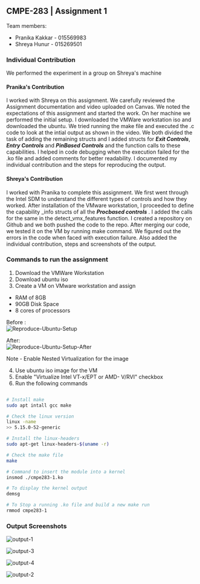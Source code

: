 ## CMPE-283 | Assignment 1

Team members: 
- Pranika Kakkar - 015569983
- Shreya Hunur - 015269501

### Individual Contribution

We performed the experiment in a group on Shreya's machine

#### Pranika's Contribution
I worked with Shreya on this assignment. We carefully reviewed the Assignment documentation and video uploaded on Canvas. We noted the expectations of this assignment and started the work. On her machine we performed the initial setup. I downloaded the VMWare workstation iso and downloaded the ubuntu. We tried running the make file and executed the .c code to look at the intial output as shown in the video. We both divided the task of adding the remaining structs and I added structs for ***Exit Controls***, ***Entry Controls*** and ***PinBased Controls*** and the function calls to these capabilities. I helped in code debugging when the execution failed for the .ko file and added comments for better readability. I documented my individual contribution and the steps for reproducing the output.

#### Shreya's Contribution
I worked with Pranika to complete this assignment. We first went through the Intel SDM to understand the different types of controls and how they worked. After installation of the VMware workstation, I proceeded to define the capability _info structs of all the ***Procbased controls*** . I added the calls for the same in the detect_vmx_features function.  I created a repository on Github and we both pushed the code to the repo. After merging our code, we tested it on the VM by running make command. We figured out the errors in the code when faced with execution failure. Also added the individual contribution, steps and screenshots of the output.

### Commands to run the assignment

1. Download the VMWare Workstation
2. Download ubuntu iso
3. Create a VM on VMware workstation and assign 
- RAM of 8GB
- 90GB Disk Space 
- 8 cores of processors 

Before : \
![Reproduce-Ubuntu-Setup](https://user-images.githubusercontent.com/64269342/198120968-e6064996-174b-439c-983b-5511dedd3cb4.png)

After: \
![Reproduce-Ubuntu-Setup-After](https://user-images.githubusercontent.com/64269342/198120983-886e1267-a683-49a1-bf44-709af4f39c77.png)

Note - Enable Nested Virtualization for the image

4. Use ubuntu iso image for the VM
5. Enable "Virtualize Intel VT-x/EPT or AMD- V/RVI" checkbox
6. Run the following commands
```bash

# Install make
sudo apt intall gcc make

# Check the linux version 
linux -name 
>> 5.15.0-52-generic

# Install the linux-headers
sudo apt-get linux-headers-$(uname -r)

# Check the make file
make

# Command to insert the module into a kernel
insmod ./cmpe283-1.ko

# To display the kernel output
demsg

# To Stop a running .ko file and build a new make run 
rmmod cmpe283-1

```

### Output Screenshots

![output-1](https://user-images.githubusercontent.com/64269342/198120832-7eaa4551-a0d4-426c-a18e-7caff2f069a0.png)

![output-3](https://user-images.githubusercontent.com/64269342/198120892-c841f6e0-df2e-450f-85d6-c433fc677c69.png)

![output-4](https://user-images.githubusercontent.com/64269342/198120918-e800a6bb-6b8c-4c69-9261-33432c0e7b82.png)

![output-2](https://user-images.githubusercontent.com/64269342/198120871-e1f2bb11-3c90-4218-b44d-ee4010012e9a.png)


